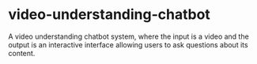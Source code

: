 # video-understanding-chatbot
A video understanding chatbot system, where the input is a video and the output is an interactive interface allowing users to ask questions about its content.
